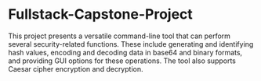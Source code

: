 # Fullstack-Capstone-Project
This project presents a versatile command-line tool that can perform several security-related functions. These include generating and identifying hash values, encoding and decoding data in base64 and binary formats, and providing GUI options for these operations. The tool also supports Caesar cipher encryption and decryption.
